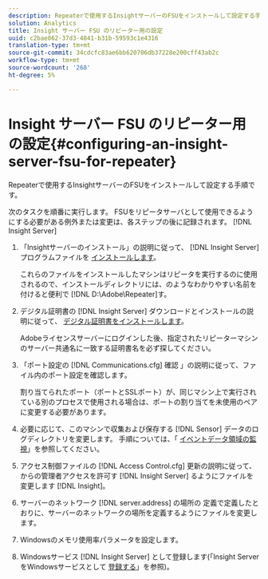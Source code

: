 ```yaml
---
description: Repeaterで使用するInsightサーバーのFSUをインストールして設定する手順です。
solution: Analytics
title: Insight サーバー FSU のリピーター用の設定
uuid: c2bae862-37d3-4841-b31b-59593c1e4316
translation-type: tm+mt
source-git-commit: 34cdcfc83ae6bb620706db37228e200cff43ab2c
workflow-type: tm+mt
source-wordcount: '268'
ht-degree: 5%

---
```



# Insight サーバー FSU のリピーター用の設定{#configuring-an-insight-server-fsu-for-repeater}

Repeaterで使用するInsightサーバーのFSUをインストールして設定する手順です。

次のタスクを順番に実行します。 FSUをリピータサーバとして使用できるようにする必要がある例外または変更は、各ステップの後に記録されます。 [!DNL Insight Server]

1. 「Insightサーバーのインストール」の説明に従って、 [!DNL Insight Server] プログラムファイルを [インストールします](../../../../home/c-inst-svr/c-install-ins-svr/c-install-ins-svr.md#concept-1c796b4ca427474f99ec6ba34d8254cd)。

   これらのファイルをインストールしたマシンはリピータを実行するのに使用されるので、インストールディレクトリには、のようなわかりやすい名前を付けると便利で [!DNL D:\Adobe\Repeater]す。

1. デジタル証明書の [!DNL Insight Server] ダウンロードとインストールの説明に従って、 [デジタル証明書をインストールします](../../../../home/c-inst-svr/c-install-ins-svr/t-install-proc-inst-svr-dpu/c-dnld-dgtl-cert/c-dnld-dgtl-cert.md#concept-4f79c240492f4e52b6375b4b3bbefa17)。

   Adobeライセンスサーバーにログインした後、指定されたリピーターマシンのサーバー共通名に一致する証明書名を必ず探してください。

1. 「ポート設定の [!DNL Communications.cfg] 確認 [](../../../../home/c-inst-svr/c-install-ins-svr/t-install-proc-inst-svr-dpu/t-chk-pt-stgs.md#task-a91191b0a19e4437aa535a27c734ae64)」の説明に従って、ファイル内のポート設定を確認します。

   割り当てられたポート（ポートとSSLポート）が、同じマシン上で実行されている別のプロセスで使用される場合は、ポートの割り当てを未使用のペアに変更する必要があります。

1. 必要に応じて、このマシンで収集および保存する [!DNL Sensor] データのログディレクトリを変更します。 手順については、「 [イベントデータ領域の監視](../../../../home/c-inst-svr/c-admin-inst-svr/c-mntr-disk-spc/t-mntr-evt-data-spc.md#task-a54d4bd16b96437f943cd09e5d848440)」を参照してください。
1. アクセス制御ファイルの [!DNL Access Control.cfg] 更新の説明に従って、からの管理者アクセスを許可す [!DNL Insight Server] るようにファイルを変更します [!DNL Insight][](../../../../home/c-inst-svr/c-install-ins-svr/t-install-proc-inst-svr-dpu/c-updt-accss-ctrl-file.md#concept-fb9aa0c0e0664c018528f56d01c4808d)。
1. サーバーのネットワーク [!DNL server.address] の場所の [](../../../../home/c-inst-svr/c-install-ins-svr/t-install-proc-inst-svr-dpu/c-svrs-ntwk-loc/c-svrs-ntwk-loc.md#concept-87dd2aa3448c415ca1285bc445a8c649)定義で定義したとおりに、サーバーのネットワークの場所を定義するようにファイルを変更します。
1. Windowsのメモリ使用率パラメータを設定します。
1. Windowsサービス [!DNL Insight Server] として登録します(「Insight ServerをWindowsサービスとして [登録する](../../../../home/c-inst-svr/c-install-ins-svr/t-install-proc-inst-svr-dpu/c-reg-wdws-svc.md#concept-f2c7aa891d544a2595aa01d0d796a540)」を参照)。
